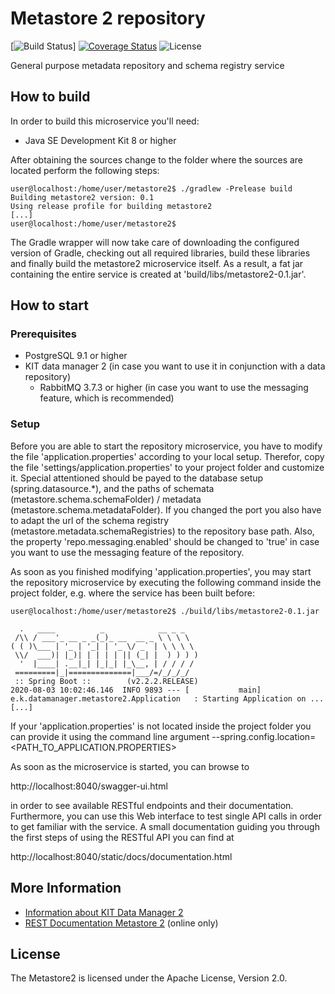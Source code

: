 # Metastore 2 repository

[![Build Status](https://api.travis-ci.com/kit-data-manager/metastore2.svg)]
[![Coverage Status](https://coveralls.io/repos/github/kit-data-manager/metastore2/badge.svg?branch=ci)](https://coveralls.io/github/kit-data-manager/metastore2?branch=ci)
![License](https://img.shields.io/github/license/kit-data-manager/metastore2.svg)

General purpose metadata repository and schema registry service

## How to build
In order to build this microservice you'll need:

* Java SE Development Kit 8 or higher

After obtaining the sources change to the folder where the sources are located perform the following steps:

```
user@localhost:/home/user/metastore2$ ./gradlew -Prelease build
Building metastore2 version: 0.1
Using release profile for building metastore2
[...]
user@localhost:/home/user/metastore2$
```

The Gradle wrapper will now take care of downloading the configured version of Gradle, checking out all required libraries, build these
libraries and finally build the metastore2 microservice itself. As a result, a fat jar containing the entire service is created at 'build/libs/metastore2-0.1.jar'.

## How to start

### Prerequisites

* PostgreSQL 9.1 or higher
* KIT data manager 2 (in case you want to use it in conjunction with a data repository)
  * RabbitMQ 3.7.3 or higher (in case you want to use the messaging feature, which is recommended)

### Setup
Before you are able to start the repository microservice, you have to modify the file 'application.properties' according to your local setup. 
Therefor, copy the file 'settings/application.properties' to your project folder and customize it. Special attentioned should be payed to the database setup (spring.datasource.*),
and the paths of schemata (metastore.schema.schemaFolder) / metadata (metastore.schema.metadataFolder). If you changed the port you also have to adapt the 
url of the schema registry (metastore.metadata.schemaRegistries) 
to the repository base path. Also, the property 'repo.messaging.enabled' should be changed to 'true' in case you want to use the messaging feature of the repository.

As soon as you finished modifying 'application.properties', you may start the repository microservice by executing the following command inside the project folder, 
e.g. where the service has been built before:

```
user@localhost:/home/user/metastore2$ ./build/libs/metastore2-0.1.jar

  .   ____          _            __ _ _
 /\\ / ___'_ __ _ _(_)_ __  __ _ \ \ \ \
( ( )\___ | '_ | '_| | '_ \/ _` | \ \ \ \
 \\/  ___)| |_)| | | | | || (_| |  ) ) ) )
  '  |____| .__|_| |_|_| |_\__, | / / / /
 =========|_|==============|___/=/_/_/_/
 :: Spring Boot ::        (v2.2.2.RELEASE)
2020-08-03 10:02:46.146  INFO 9893 --- [           main] e.k.datamanager.metastore2.Application   : Starting Application on ...
[...]

```

If your 'application.properties' is not located inside the project folder you can provide it using the command line argument --spring.config.location=<PATH_TO_APPLICATION.PROPERTIES>

As soon as the microservice is started, you can browse to 

http://localhost:8040/swagger-ui.html

in order to see available RESTful endpoints and their documentation. Furthermore, you can use this Web interface to test single API calls in order to get familiar with the 
service. A small documentation guiding you through the first steps of using the RESTful API you can find at

http://localhost:8040/static/docs/documentation.html


## More Information

* [Information about KIT Data Manager 2](https://github.com/kit-data-manager/base-repo)
* [REST Documentation Metastore 2](restDocu.adoc) (online only)

## License

The Metastore2 is licensed under the Apache License, Version 2.0.
